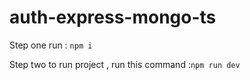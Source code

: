 # auth-express-mongo-ts

Step one run : `npm i`

Step two to run project , run this command :`npm run dev`
